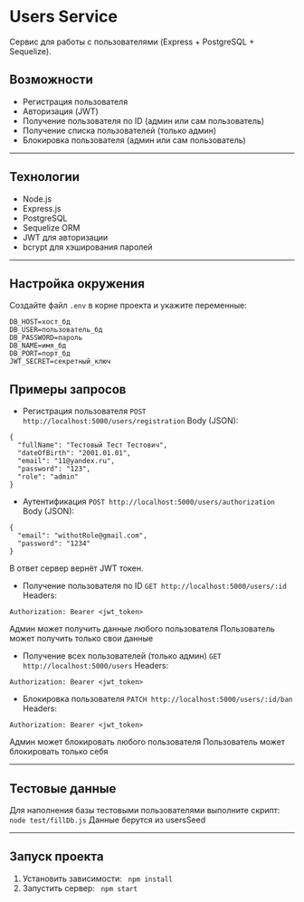 # Users Service

Сервис для работы с пользователями (Express + PostgreSQL + Sequelize).

## Возможности
- Регистрация пользователя  
- Авторизация (JWT)  
- Получение пользователя по ID (админ или сам пользователь)  
- Получение списка пользователей (только админ)  
- Блокировка пользователя (админ или сам пользователь)  

---

## Технологии
- Node.js  
- Express.js  
- PostgreSQL  
- Sequelize ORM  
- JWT для авторизации  
- bcrypt для хэширования паролей  

---

## Настройка окружения
Создайте файл `.env` в корне проекта и укажите переменные:

```env
DB_HOST=хост_бд
DB_USER=пользователь_бд
DB_PASSWORD=пароль
DB_NAME=имя_бд
DB_PORT=порт_бд
JWT_SECRET=секретный_ключ
```
## Примеры запросов
- Регистрация пользователя
`POST http://localhost:5000/users/registration`
Body (JSON):

```
{
  "fullName": "Тестовый Тест Тестович",
  "dateOfBirth": "2001.01.01",
  "email": "11@yandex.ru",
  "password": "123",
  "role": "admin"
}
```

- Аутентификация
`POST http://localhost:5000/users/authorization`
Body (JSON):

```
{
  "email": "withotRole@gmail.com",
  "password": "1234"
}
```
В ответ сервер вернёт JWT токен.

- Получение пользователя по ID
`GET http://localhost:5000/users/:id`
Headers:
```
Authorization: Bearer <jwt_token>
```
Админ может получить данные любого пользователя
Пользователь может получить только свои данные

- Получение всех пользователей (только админ)
`GET http://localhost:5000/users`
Headers:
```
Authorization: Bearer <jwt_token>
```

- Блокировка пользователя
`PATCH http://localhost:5000/users/:id/ban`
Headers:
```
Authorization: Bearer <jwt_token>
```
Админ может блокировать любого пользователя
Пользователь может блокировать только себя

---

## Тестовые данные
Для наполнения базы тестовыми пользователями выполните скрипт:
`node test/fillDb.js`
Данные берутся из usersSeed

---

## Запуск проекта
1. Установить зависимости:
 ``` npm install```
2. Запустить сервер:
 ``` npm start```

